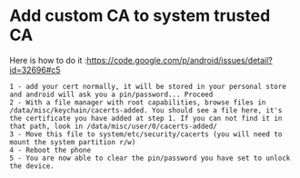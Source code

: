 # Add custom CA to system trusted CA

  Here is how to do it :https://code.google.com/p/android/issues/detail?id=32696#c5
  ```
  1 - add your cert normally, it will be stored in your personal store and android will ask you a pin/password... Proceed
  2 - With a file manager with root capabilities, browse files in /data/misc/keychain/cacerts-added. You should see a file here, it's the certificate you have added at step 1. If you can not find it in that path, look in /data/misc/user/0/cacerts-added/
  3 - Move this file to system/etc/security/cacerts (you will need to mount the system partition r/w)
  4 - Reboot the phone
  5 - You are now able to clear the pin/password you have set to unlock the device.
```
